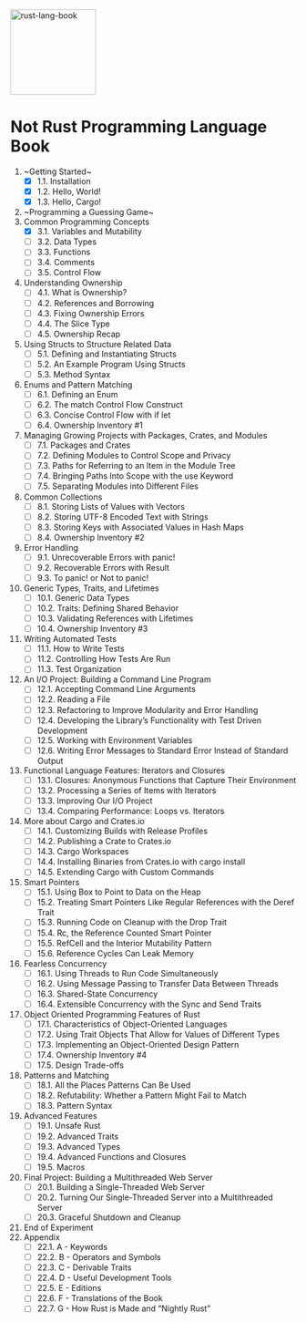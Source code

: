 <img width="150" alt="rust-lang-book" src="https://nostarch.com/sites/default/files/styles/uc_product/public/RustProgramming2ndEd_comp.png?itok=a48bXfhn">

# Not Rust Programming Language Book

1. ~Getting Started~
   - [x] 1.1. Installation
   - [x] 1.2. Hello, World!
   - [x] 1.3. Hello, Cargo!
2. ~Programming a Guessing Game~
3. Common Programming Concepts
   - [x] 3.1. Variables and Mutability
   - [ ] 3.2. Data Types
   - [ ] 3.3. Functions
   - [ ] 3.4. Comments
   - [ ] 3.5. Control Flow
4. Understanding Ownership
   - [ ] 4.1. What is Ownership?
   - [ ] 4.2. References and Borrowing
   - [ ] 4.3. Fixing Ownership Errors
   - [ ] 4.4. The Slice Type
   - [ ] 4.5. Ownership Recap
5. Using Structs to Structure Related Data
   - [ ] 5.1. Defining and Instantiating Structs
   - [ ] 5.2. An Example Program Using Structs
   - [ ] 5.3. Method Syntax
6. Enums and Pattern Matching
   - [ ] 6.1. Defining an Enum
   - [ ] 6.2. The match Control Flow Construct
   - [ ] 6.3. Concise Control Flow with if let
   - [ ] 6.4. Ownership Inventory #1
7. Managing Growing Projects with Packages, Crates, and Modules
   - [ ] 7.1. Packages and Crates
   - [ ] 7.2. Defining Modules to Control Scope and Privacy
   - [ ] 7.3. Paths for Referring to an Item in the Module Tree
   - [ ] 7.4. Bringing Paths Into Scope with the use Keyword
   - [ ] 7.5. Separating Modules into Different Files
8. Common Collections
   - [ ] 8.1. Storing Lists of Values with Vectors
   - [ ] 8.2. Storing UTF-8 Encoded Text with Strings
   - [ ] 8.3. Storing Keys with Associated Values in Hash Maps
   - [ ] 8.4. Ownership Inventory #2
9. Error Handling
   - [ ] 9.1. Unrecoverable Errors with panic!
   - [ ] 9.2. Recoverable Errors with Result
   - [ ] 9.3. To panic! or Not to panic!
10. Generic Types, Traits, and Lifetimes
    - [ ] 10.1. Generic Data Types
    - [ ] 10.2. Traits: Defining Shared Behavior
    - [ ] 10.3. Validating References with Lifetimes
    - [ ] 10.4. Ownership Inventory #3
11. Writing Automated Tests
    - [ ] 11.1. How to Write Tests
    - [ ] 11.2. Controlling How Tests Are Run
    - [ ] 11.3. Test Organization
12. An I/O Project: Building a Command Line Program
    - [ ] 12.1. Accepting Command Line Arguments
    - [ ] 12.2. Reading a File
    - [ ] 12.3. Refactoring to Improve Modularity and Error Handling
    - [ ] 12.4. Developing the Library’s Functionality with Test Driven Development
    - [ ] 12.5. Working with Environment Variables
    - [ ] 12.6. Writing Error Messages to Standard Error Instead of Standard Output
13. Functional Language Features: Iterators and Closures
    - [ ] 13.1. Closures: Anonymous Functions that Capture Their Environment
    - [ ] 13.2. Processing a Series of Items with Iterators
    - [ ] 13.3. Improving Our I/O Project
    - [ ] 13.4. Comparing Performance: Loops vs. Iterators
14. More about Cargo and Crates.io
    - [ ] 14.1. Customizing Builds with Release Profiles
    - [ ] 14.2. Publishing a Crate to Crates.io
    - [ ] 14.3. Cargo Workspaces
    - [ ] 14.4. Installing Binaries from Crates.io with cargo install
    - [ ] 14.5. Extending Cargo with Custom Commands
15. Smart Pointers
    - [ ] 15.1. Using Box<T> to Point to Data on the Heap
    - [ ] 15.2. Treating Smart Pointers Like Regular References with the Deref Trait
    - [ ] 15.3. Running Code on Cleanup with the Drop Trait
    - [ ] 15.4. Rc<T>, the Reference Counted Smart Pointer
    - [ ] 15.5. RefCell<T> and the Interior Mutability Pattern
    - [ ] 15.6. Reference Cycles Can Leak Memory
16. Fearless Concurrency
    - [ ] 16.1. Using Threads to Run Code Simultaneously
    - [ ] 16.2. Using Message Passing to Transfer Data Between Threads
    - [ ] 16.3. Shared-State Concurrency
    - [ ] 16.4. Extensible Concurrency with the Sync and Send Traits
17. Object Oriented Programming Features of Rust
    - [ ] 17.1. Characteristics of Object-Oriented Languages
    - [ ] 17.2. Using Trait Objects That Allow for Values of Different Types
    - [ ] 17.3. Implementing an Object-Oriented Design Pattern
    - [ ] 17.4. Ownership Inventory #4
    - [ ] 17.5. Design Trade-offs
18. Patterns and Matching
    - [ ] 18.1. All the Places Patterns Can Be Used
    - [ ] 18.2. Refutability: Whether a Pattern Might Fail to Match
    - [ ] 18.3. Pattern Syntax
19. Advanced Features
    - [ ] 19.1. Unsafe Rust
    - [ ] 19.2. Advanced Traits
    - [ ] 19.3. Advanced Types
    - [ ] 19.4. Advanced Functions and Closures
    - [ ] 19.5. Macros
20. Final Project: Building a Multithreaded Web Server
    - [ ] 20.1. Building a Single-Threaded Web Server
    - [ ] 20.2. Turning Our Single-Threaded Server into a Multithreaded Server
    - [ ] 20.3. Graceful Shutdown and Cleanup
21. End of Experiment
22. Appendix
    - [ ] 22.1. A - Keywords
    - [ ] 22.2. B - Operators and Symbols
    - [ ] 22.3. C - Derivable Traits
    - [ ] 22.4. D - Useful Development Tools
    - [ ] 22.5. E - Editions
    - [ ] 22.6. F - Translations of the Book
    - [ ] 22.7. G - How Rust is Made and “Nightly Rust”

